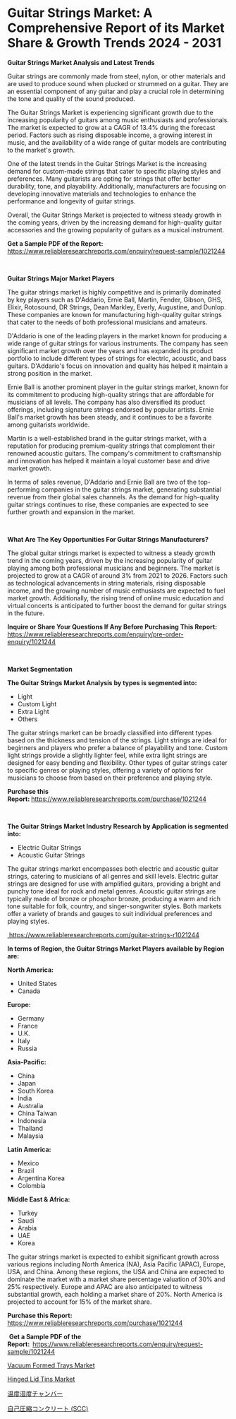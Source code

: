 <p><h1>Guitar Strings Market: A Comprehensive Report of its Market Share & Growth Trends 2024 - 2031</h1></p><p><strong>Guitar Strings Market Analysis and Latest Trends</strong></p>
<p><p>Guitar strings are commonly made from steel, nylon, or other materials and are used to produce sound when plucked or strummed on a guitar. They are an essential component of any guitar and play a crucial role in determining the tone and quality of the sound produced.</p><p>The Guitar Strings Market is experiencing significant growth due to the increasing popularity of guitars among music enthusiasts and professionals. The market is expected to grow at a CAGR of 13.4% during the forecast period. Factors such as rising disposable income, a growing interest in music, and the availability of a wide range of guitar models are contributing to the market's growth.</p><p>One of the latest trends in the Guitar Strings Market is the increasing demand for custom-made strings that cater to specific playing styles and preferences. Many guitarists are opting for strings that offer better durability, tone, and playability. Additionally, manufacturers are focusing on developing innovative materials and technologies to enhance the performance and longevity of guitar strings.</p><p>Overall, the Guitar Strings Market is projected to witness steady growth in the coming years, driven by the increasing demand for high-quality guitar accessories and the growing popularity of guitars as a musical instrument.</p></p>
<p><strong>Get a Sample PDF of the Report:&nbsp;</strong> <a href="https://www.reliableresearchreports.com/enquiry/request-sample/1021244">https://www.reliableresearchreports.com/enquiry/request-sample/1021244</a></p>
<p>&nbsp;</p>
<p><strong>Guitar Strings Major Market Players</strong></p>
<p><p>The guitar strings market is highly competitive and is primarily dominated by key players such as D'Addario, Ernie Ball, Martin, Fender, Gibson, GHS, Elixir, Rotosound, DR Strings, Dean Markley, Everly, Augustine, and Dunlop. These companies are known for manufacturing high-quality guitar strings that cater to the needs of both professional musicians and amateurs.</p><p>D'Addario is one of the leading players in the market known for producing a wide range of guitar strings for various instruments. The company has seen significant market growth over the years and has expanded its product portfolio to include different types of strings for electric, acoustic, and bass guitars. D'Addario's focus on innovation and quality has helped it maintain a strong position in the market.</p><p>Ernie Ball is another prominent player in the guitar strings market, known for its commitment to producing high-quality strings that are affordable for musicians of all levels. The company has also diversified its product offerings, including signature strings endorsed by popular artists. Ernie Ball's market growth has been steady, and it continues to be a favorite among guitarists worldwide.</p><p>Martin is a well-established brand in the guitar strings market, with a reputation for producing premium-quality strings that complement their renowned acoustic guitars. The company's commitment to craftsmanship and innovation has helped it maintain a loyal customer base and drive market growth.</p><p>In terms of sales revenue, D'Addario and Ernie Ball are two of the top-performing companies in the guitar strings market, generating substantial revenue from their global sales channels. As the demand for high-quality guitar strings continues to rise, these companies are expected to see further growth and expansion in the market.</p></p>
<p>&nbsp;</p>
<p><strong>What Are The Key Opportunities For Guitar Strings Manufacturers?</strong></p>
<p><p>The global guitar strings market is expected to witness a steady growth trend in the coming years, driven by the increasing popularity of guitar playing among both professional musicians and beginners. The market is projected to grow at a CAGR of around 3% from 2021 to 2026. Factors such as technological advancements in string materials, rising disposable income, and the growing number of music enthusiasts are expected to fuel market growth. Additionally, the rising trend of online music education and virtual concerts is anticipated to further boost the demand for guitar strings in the future.</p></p>
<p><strong>Inquire or Share Your Questions If Any Before Purchasing This Report:</strong> <a href="https://www.reliableresearchreports.com/enquiry/pre-order-enquiry/1021244">https://www.reliableresearchreports.com/enquiry/pre-order-enquiry/1021244</a></p>
<p>&nbsp;</p>
<p><strong>Market Segmentation</strong></p>
<p><strong>The Guitar Strings Market Analysis by types is segmented into:</strong></p>
<p><ul><li>Light</li><li>Custom Light</li><li>Extra Light</li><li>Others</li></ul></p>
<p><p>The guitar strings market can be broadly classified into different types based on the thickness and tension of the strings. Light strings are ideal for beginners and players who prefer a balance of playability and tone. Custom light strings provide a slightly lighter feel, while extra light strings are designed for easy bending and flexibility. Other types of guitar strings cater to specific genres or playing styles, offering a variety of options for musicians to choose from based on their preference and playing style.</p></p>
<p><strong>Purchase this Report:&nbsp;</strong><a href="https://www.reliableresearchreports.com/purchase/1021244">https://www.reliableresearchreports.com/purchase/1021244</a></p>
<p>&nbsp;</p>
<p><strong>The Guitar Strings Market Industry Research by Application is segmented into:</strong></p>
<p><ul><li>Electric Guitar Strings</li><li>Acoustic Guitar Strings</li></ul></p>
<p><p>The guitar strings market encompasses both electric and acoustic guitar strings, catering to musicians of all genres and skill levels. Electric guitar strings are designed for use with amplified guitars, providing a bright and punchy tone ideal for rock and metal genres. Acoustic guitar strings are typically made of bronze or phosphor bronze, producing a warm and rich tone suitable for folk, country, and singer-songwriter styles. Both markets offer a variety of brands and gauges to suit individual preferences and playing styles.</p></p>
<p><a href="https://www.reliableresearchreports.com/guitar-strings-r1021244">&nbsp;https://www.reliableresearchreports.com/guitar-strings-r1021244</a></p>
<p><strong>In terms of Region, the Guitar Strings Market Players available by Region are:</strong></p>
<p>
    <p> <strong> North America: </strong>
        <ul>
            <li>United States</li>
            <li>Canada</li>
        </ul>
        </p> 
    <p> <strong> Europe: </strong>
        <ul>
            <li>Germany</li>
            <li>France</li>
            <li>U.K.</li>
            <li>Italy</li>
            <li>Russia</li>
        </ul>
        </p> 
    <p> <strong> Asia-Pacific: </strong>
        <ul>
            <li>China</li>
            <li>Japan</li>
            <li>South Korea</li>
            <li>India</li>
            <li>Australia</li>
            <li>China Taiwan</li>
            <li>Indonesia</li>
            <li>Thailand</li>
            <li>Malaysia</li>
        </ul>
        </p> 
    <p> <strong> Latin America: </strong>
        <ul>
            <li>Mexico</li>
            <li>Brazil</li>
            <li>Argentina Korea</li>
            <li>Colombia</li>
        </ul>
        </p> 
    <p> <strong> Middle East & Africa: </strong>
        <ul>
            <li>Turkey</li>
            <li>Saudi</li>
            <li>Arabia</li>
            <li>UAE</li>
            <li>Korea</li>
        </ul>
    </p>
    </p>
<p><p>The guitar strings market is expected to exhibit significant growth across various regions including North America (NA), Asia Pacific (APAC), Europe, USA, and China. Among these regions, the USA and China are expected to dominate the market with a market share percentage valuation of 30% and 25% respectively. Europe and APAC are also anticipated to witness substantial growth, each holding a market share of 20%. North America is projected to account for 15% of the market share.</p></p>
<p><strong>Purchase this Report: </strong><a href="https://www.reliableresearchreports.com/purchase/1021244">https://www.reliableresearchreports.com/purchase/1021244</a></p>
<p>&nbsp;<strong>Get a Sample PDF of the Report:&nbsp;&nbsp;</strong><a href="https://www.reliableresearchreports.com/enquiry/request-sample/1021244">https://www.reliableresearchreports.com/enquiry/request-sample/1021244</a></p>
<p><strong></strong></p>
<p><p><a href="https://github.com/alwa8650/Market-Research-Report-List-1/blob/main/vacuum-formed-trays-market.md">Vacuum Formed Trays Market</a></p><p><a href="https://github.com/nusratjahan12006/Market-Research-Report-List-1/blob/main/hinged-lid-tins-market.md">Hinged Lid Tins Market</a></p><p><a href="https://github.com/EmoryYundt1935/Market-Research-Report-List-2/blob/main/2967057143272.md">温度湿度チャンバー</a></p><p><a href="https://github.com/mcbeesbxa270/Market-Research-Report-List-2/blob/main/4309310143271.md">自己圧縮コンクリート (SCC)</a></p></p>